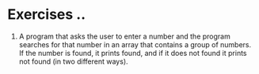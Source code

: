 # Exercises ..

1. A program that asks the user to enter a number and the program searches for that number in an array that contains a group of numbers. If the number is found, it prints found, and if it does not found it prints not found (in two different ways).